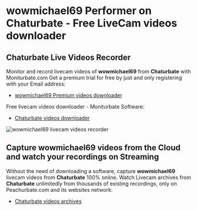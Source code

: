 # wowmichael69 Performer on Chaturbate - Free LiveCam videos downloader

## Chaturbate Live Videos Recorder

Monitor and record livecam videos of **wowmichael69** from **Chaturbate** with Moniturbate.com
Get a premium trial for free by just and only registering with your Email address:
* [wowmichael69 Premium videos downloader](https://moniturbate.com/request-demo-licence-key.html)

Free livecam videos downloader - Moniturbate Software:
* [Chaturbate videos downloader](https://moniturbate.com/moniturbate-download-software.html)

![wowmichael69 livecam videos recorder](https://peachurnet.com/templates/moniturbate-software.png)


## Capture wowmichael69 videos from the Cloud and watch your recordings on Streaming

Without the need of downloading a software, capture **wowmichael69** livecam videos from **Chaturbate** 100% online.
Watch Livecam archives from **Chaturbate** unlimitedly from thousands of existing recordings, only on Peachurbate.com and its websites network:
* [Chaturbate videos archives](https://peachurnet.com/)